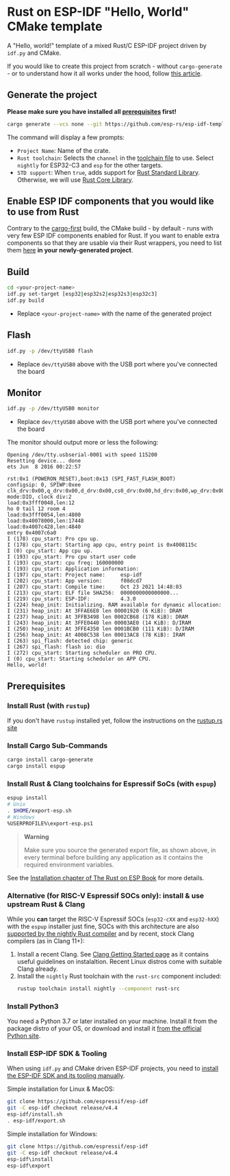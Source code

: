 # Rust on ESP-IDF "Hello, World" CMake template

A "Hello, world!" template of a mixed Rust/C ESP-IDF project driven by `idf.py` and CMake.

If you would like to create this project from scratch - without `cargo-generate` - or to understand how it all works under the hood, follow [this article](README-cmake-from-scratch.md).

## Generate the project

**Please make sure you have installed all [prerequisites](#prerequisites) first!**

```sh
cargo generate --vcs none --git https://github.com/esp-rs/esp-idf-template cmake
```

The command will display a few prompts:
  - `Project Name`: Name of the crate.
  - `Rust toolchain`: Selects the `channel` in the [toolchain file](https://rust-lang.github.io/rustup/overrides.html#the-toolchain-file) to use. Select `nightly` for ESP32-C3 and `esp` for the other targets.
  - `STD support`: When `true`, adds support for [Rust Standard Library](https://doc.rust-lang.org/std/). Otherwise, we will use [Rust Core Library](https://doc.rust-lang.org/core/index.html).

## Enable ESP IDF components that you would like to use from Rust

Contrary to the [cargo-first](https://github.com/esp-rs/esp-idf-template/blob/master/README.md) build, the CMake build - by default - runs with very few ESP IDF components enabled for Rust. If you want to enable extra components so that they are usable via their Rust wrappers, you need to list them [here](https://github.com/esp-rs/esp-idf-template/blob/master/cmake/components/rust-%7B%7Bproject-name%7D%7D/CMakeLists.txt#L3) **in your newly-generated project**.

## Build

```sh
cd <your-project-name>
idf.py set-target [esp32|esp32s2|esp32s3|esp32c3]
idf.py build
```

- Replace `<your-project-name>` with the name of the generated project

## Flash

```sh
idf.py -p /dev/ttyUSB0 flash
```

- Replace `dev/ttyUSB0` above with the USB port where you've connected the board

## Monitor

```sh
idf.py -p /dev/ttyUSB0 monitor
```

- Replace `dev/ttyUSB0` above with the USB port where you've connected the board

The monitor should output more or less the following:
```
Opening /dev/tty.usbserial-0001 with speed 115200
Resetting device... done
ets Jun  8 2016 00:22:57

rst:0x1 (POWERON_RESET),boot:0x13 (SPI_FAST_FLASH_BOOT)
configsip: 0, SPIWP:0xee
clk_drv:0x00,q_drv:0x00,d_drv:0x00,cs0_drv:0x00,hd_drv:0x00,wp_drv:0x00
mode:DIO, clock div:2
load:0x3fff0048,len:12
ho 0 tail 12 room 4
load:0x3fff0054,len:4800
load:0x40078000,len:17448
load:0x4007c428,len:4840
entry 0x4007c6a0
I (178) cpu_start: Pro cpu up.
I (178) cpu_start: Starting app cpu, entry point is 0x4008115c
I (0) cpu_start: App cpu up.
I (193) cpu_start: Pro cpu start user code
I (193) cpu_start: cpu freq: 160000000
I (193) cpu_start: Application information:
I (197) cpu_start: Project name:     esp-idf
I (202) cpu_start: App version:      f08dcd7
I (207) cpu_start: Compile time:     Oct 23 2021 14:48:03
I (213) cpu_start: ELF file SHA256:  0000000000000000...
I (219) cpu_start: ESP-IDF:          4.3.0
I (224) heap_init: Initializing. RAM available for dynamic allocation:
I (231) heap_init: At 3FFAE6E0 len 00001920 (6 KiB): DRAM
I (237) heap_init: At 3FFB3498 len 0002CB68 (178 KiB): DRAM
I (243) heap_init: At 3FFE0440 len 00003AE0 (14 KiB): D/IRAM
I (250) heap_init: At 3FFE4350 len 0001BCB0 (111 KiB): D/IRAM
I (256) heap_init: At 4008C538 len 00013AC8 (78 KiB): IRAM
I (263) spi_flash: detected chip: generic
I (267) spi_flash: flash io: dio
I (272) cpu_start: Starting scheduler on PRO CPU.
I (0) cpu_start: Starting scheduler on APP CPU.
Hello, world!
```

## Prerequisites

### Install Rust (with `rustup`)

If you don't have `rustup` installed yet, follow the instructions on the [rustup.rs site](https://rustup.rs)

### Install Cargo Sub-Commands

```sh
cargo install cargo-generate
cargo install espup
```

### Install Rust & Clang toolchains for Espressif SoCs (with `espup`)

```sh
espup install
# Unix
. $HOME/export-esp.sh
# Windows
%USERPROFILE%\export-esp.ps1
```
> **Warning**
>
> Make sure you source the generated export file, as shown above, in every terminal before building any application as it contains the required environment variables.

See the [Installation chapter of The Rust on ESP Book](https://esp-rs.github.io/book/installation/installation.html) for more details.

### Alternative (for RISC-V Espressif SOCs **only**): install & use upstream Rust & Clang

While you **can** target the RISC-V Espressif SOCs (`esp32-cXX` and `esp32-hXX`) with the `espup` installer just fine, SOCs with this architecture are also [supported by the nightly Rust compiler](https://esp-rs.github.io/book/installation/installation.html#risc-v) and by recent, stock Clang compilers (as in Clang 11+):

1. Install a recent Clang. See [Clang Getting Started page](https://clang.llvm.org/get_started.html) as it contains useful guidelines on instalaltion. Recent Linux distros come with suitable Clang already.
2. Install the `nightly` Rust toolchain with the `rust-src` component included:
   ```sh
   rustup toolchain install nightly --component rust-src
   ```
   
### Install Python3

You need a Python 3.7 or later installed on your machine. Install it from the package distro of your OS, or download and install it [from the official Python site](https://www.python.org/downloads/).

### Install ESP-IDF SDK & Tooling

When using `idf.py` and CMake driven ESP-IDF projects, you need to [install the ESP-IDF SDK and its tooling manually](https://docs.espressif.com/projects/esp-idf/en/v4.3.1/esp32/get-started/index.html).

Simple installation for Linux & MacOS:
```sh
git clone https://github.com/espressif/esp-idf
git -C esp-idf checkout release/v4.4
esp-idf/install.sh
. esp-idf/export.sh
```

Simple installation for Windows:
```sh
git clone https://github.com/espressif/esp-idf
git -C esp-idf checkout release/v4.4
esp-idf\install
esp-idf\export
```

